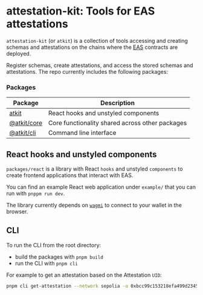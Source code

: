 # attestation-kit: Tools for EAS attestations

`attestation-kit` (or `atkit`) is a collection of tools accessing and creating
schemas and attestations on the chains where the [EAS](https://attest.org/)
contracts are deployed.

Register schemas, create attestations, and access the stored schemas and
attestations. The repo currently includes the following packages:

### Packages

| Package                      | Description                                     |
| ---------------------------- | ----------------------------------------------- |
| [atkit](packages/react)      | React hooks and unstyled components             |
| [@atkit/core](packages/core) | Core functionality shared across other packages |
| [@atkit/cli](packages/cli)   | Command line interface                          |

## React hooks and unstyled components

`packages/react` is a library with React `hooks` and unstyled `components`
to create frontend applications that interact with EAS.

You can find an example React web application under `example/` that you can
run with `pnppm run dev`.

The library currently depends on [`wagmi`](https://wagmi.sh/) to connect to
your wallet in the browser.

## CLI

To run the CLI from the root directory:

- build the packages with `pnpm build`
- run the CLI with `pnpm cli`

For example to get an attestation based on the Attestation `UID`:

```bash
pnpm cli get-attestation --network sepolia -u 0xbcc99c153218efa499d234598db9ce30d0e9bb8a8ceba557150974e5a2768430
```
